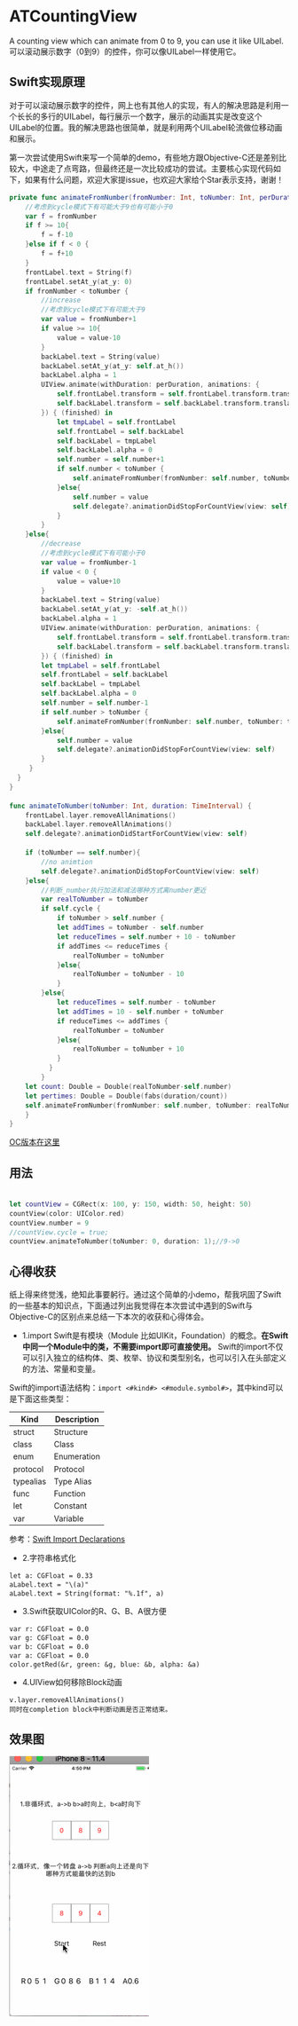 # ATCountingView
A counting view which can animate from 0 to 9, you can use it like UILabel. 可以滚动展示数字（0到9）的控件，你可以像UILabel一样使用它。

## Swift实现原理

对于可以滚动展示数字的控件，网上也有其他人的实现，有人的解决思路是利用一个长长的多行的UILabel，每行展示一个数字，展示的动画其实是改变这个UILabel的位置。我的解决思路也很简单，就是利用两个UILabel轮流做位移动画和展示。

第一次尝试使用Swift来写一个简单的demo，有些地方跟Objective-C还是差别比较大，中途走了点弯路，但最终还是一次比较成功的尝试。主要核心实现代码如下，如果有什么问题，欢迎大家提issue，也欢迎大家给个Star表示支持，谢谢！

```Swift
private func animateFromNumber(fromNumber: Int, toNumber: Int, perDuration: TimeInterval){
    //考虑到cycle模式下有可能大于9也有可能小于0
    var f = fromNumber
    if f >= 10{
        f = f-10
    }else if f < 0 {
        f = f+10
    }
    frontLabel.text = String(f)
    frontLabel.setAt_y(at_y: 0)
    if fromNumber < toNumber {
        //increase
        //考虑到cycle模式下有可能大于9
        var value = fromNumber+1
        if value >= 10{
            value = value-10
        }
        backLabel.text = String(value)
        backLabel.setAt_y(at_y: self.at_h())
        backLabel.alpha = 1
        UIView.animate(withDuration: perDuration, animations: {
            self.frontLabel.transform = self.frontLabel.transform.translatedBy(x: 0, y: -self.at_h())
            self.backLabel.transform = self.backLabel.transform.translatedBy(x: 0, y: -self.at_h())
        }) { (finished) in
            let tmpLabel = self.frontLabel
            self.frontLabel = self.backLabel
            self.backLabel = tmpLabel
            self.backLabel.alpha = 0
            self.number = self.number+1
            if self.number < toNumber {
                self.animateFromNumber(fromNumber: self.number, toNumber: toNumber, perDuration: perDuration)
            }else{
                self.number = value
                self.delegate?.animationDidStopForCountView(view: self)
            }
        }
    }else{
        //decrease
        //考虑到cycle模式下有可能小于0
        var value = fromNumber-1
        if value < 0 {
            value = value+10
        }
        backLabel.text = String(value)
        backLabel.setAt_y(at_y: -self.at_h())
        backLabel.alpha = 1
        UIView.animate(withDuration: perDuration, animations: {
            self.frontLabel.transform = self.frontLabel.transform.translatedBy(x: 0, y: self.at_h())
            self.backLabel.transform = self.backLabel.transform.translatedBy(x: 0, y: self.at_h())
        }) { (finished) in
        let tmpLabel = self.frontLabel
        self.frontLabel = self.backLabel
        self.backLabel = tmpLabel
        self.backLabel.alpha = 0
        self.number = self.number-1
        if self.number > toNumber {
            self.animateFromNumber(fromNumber: self.number, toNumber: toNumber, perDuration: perDuration)
        }else{
            self.number = value
            self.delegate?.animationDidStopForCountView(view: self)
        }
     }
  }
}

func animateToNumber(toNumber: Int, duration: TimeInterval) {
    frontLabel.layer.removeAllAnimations()
    backLabel.layer.removeAllAnimations()
    self.delegate?.animationDidStartForCountView(view: self)

    if (toNumber == self.number){
        //no animtion
        self.delegate?.animationDidStopForCountView(view: self)
    }else{
        //判断_number执行加法和减法哪种方式离number更近
        var realToNumber = toNumber
        if self.cycle {
            if toNumber > self.number {
            let addTimes = toNumber - self.number
            let reduceTimes = self.number + 10 - toNumber
            if addTimes <= reduceTimes {
                realToNumber = toNumber
            }else{
                realToNumber = toNumber - 10
            }
        }else{
            let reduceTimes = self.number - toNumber
            let addTimes = 10 - self.number + toNumber
            if reduceTimes <= addTimes {
                realToNumber = toNumber
            }else{
                realToNumber = toNumber + 10
            }
          }
        }
    let count: Double = Double(realToNumber-self.number)
    let pertimes: Double = Double(fabs(duration/count))
    self.animateFromNumber(fromNumber: self.number, toNumber: realToNumber, perDuration: pertimes)
    }
}
```

[OC版本在这里](https://github.com/ApesTalk/ATCountingView/tree/master/OC)


## 用法

```Swift

let countView = CGRect(x: 100, y: 150, width: 50, height: 50)
countView(color: UIColor.red)
countView.number = 9
//countView.cycle = true;
countView.animateToNumber(toNumber: 0, duration: 1);//9->0
```

## 心得收获

纸上得来终觉浅，绝知此事要躬行。通过这个简单的小demo，帮我巩固了Swift的一些基本的知识点，下面通过列出我觉得在本次尝试中遇到的Swift与Objective-C的区别点来总结一下本次的收获和心得体会。

- 1.import
Swift是有模块（Module 比如UIKit，Foundation）的概念。**在Swift中同一个Module中的类，不需要import即可直接使用。** Swift的import不仅可以引入独立的结构体、类、枚举、协议和类型别名，也可以引入在头部定义的方法、常量和变量。

Swift的import语法结构：``import <#kind#> <#module.symbol#>``，其中kind可以是下面这些类型：

|Kind|Description|
|---|---|
|struct|Structure|
|class|Class|
|enum|Enumeration|
|protocol|Protocol|
|typealias|Type Alias|
|func|Function|
|let|Constant|
|var|Variable|


参考：[Swift Import Declarations](https://nshipster.com/import/)

- 2.字符串格式化

```
let a: CGFloat = 0.33
aLabel.text = "\(a)"
aLabel.text = String(format: "%.1f", a)
```

- 3.Swift获取UIColor的R、G、B、A很方便

```
var r: CGFloat = 0.0
var g: CGFloat = 0.0
var b: CGFloat = 0.0
var a: CGFloat = 0.0
color.getRed(&r, green: &g, blue: &b, alpha: &a)
```

- 4.UIView如何移除Block动画

```
v.layer.removeAllAnimations()
同时在completion block中判断动画是否正常结束。
```


## 效果图

![](https://github.com/ApesTalk/ATCountingView/blob/master/counting.gif)
